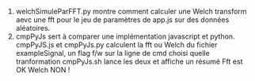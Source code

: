 1. welchSimuleParFFT.py montre comment calculer une Welch transform aevc une fft pour le jeu de paramètres de app.js sur des données aléatoires.
2. cmpPyJs sert à comparer une implémentation javascript et python.
   cmpPyJS.js et cmpPyJs.py calculent la fft ou Welch du fichier exampleSignal, un flag f/w sur la ligne de cmd choisi quelle tranformation
   cmpPyJs.sh lance les deux et affiche un résumé
   Fft est OK Welch NON !
   
